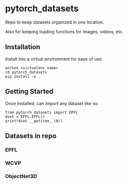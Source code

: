 # pytorch_datasets

Repo to keep datasets organized in one location.

Also for keeping loading functions for images, videos, etc.


## Installation

Install into a virtual environment for ease of use.

```
workon <virtualenv name>
cd pytorch_datasets
pip install -e .
```

## Getting Started

Once installed, can import any dataset like so:

```
from pytorch_datasets import EPFL
dset = EPFL.EPFL()
print(dset.__getitem__(0))
```

## Datasets in repo

### EPFL

### WCVP

### ObjectNet3D
